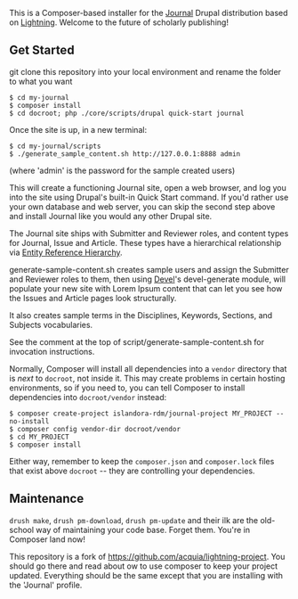 This is a Composer-based installer for the [Journal](https://github.com/roblib/journal-profile) Drupal distribution based on [Lightning](http://drupal.org/project/lightning). Welcome to the future of scholarly publishing!

## Get Started

git clone this repository into your local environment and rename the folder to what you want

```
$ cd my-journal
$ composer install
$ cd docroot; php ./core/scripts/drupal quick-start journal
```

Once the site is up, in a new terminal:

```
$ cd my-journal/scripts
$ ./generate_sample_content.sh http://127.0.0.1:8888 admin
```

(where 'admin' is the password for the sample created users)

This will create a functioning Journal site, open a web browser, and log you into the site using Drupal's built-in Quick Start command. If you'd rather use your own database and web server, you can skip the second step above and install Journal like you would any other Drupal site.

The Journal site ships with Submitter and Reviewer roles, and content types for Journal, Issue and Article. These types have a hierarchical relationship via [Entity Reference Hierarchy](https://www.drupal.org/project/entity_hierarchy).

generate-sample-content.sh  creates sample users and assign the Submitter and Reviewer roles to them,  then using [Devel](https://drupal.org/project/devel)'s devel-generate module, will populate your new site with Lorem Ipsum content that can let you see how the Issues and Article pages look structurally.

It also creates sample terms in the Disciplines, Keywords, Sections, and Subjects vocabularies.

See the comment at the top of script/generate-sample-content.sh for invocation instructions.


Normally, Composer will install all dependencies into a `vendor` directory that is *next* to `docroot`, not inside it. This may create problems in certain hosting environments, so if you need to, you can tell Composer to install dependencies into `docroot/vendor` instead:

```
$ composer create-project islandora-rdm/journal-project MY_PROJECT --no-install
$ composer config vendor-dir docroot/vendor
$ cd MY_PROJECT
$ composer install
```

Either way, remember to keep the `composer.json` and `composer.lock` files that exist above `docroot` -- they are controlling your dependencies.


## Maintenance
`drush make`, `drush pm-download`, `drush pm-update` and their ilk are the old-school way of maintaining your code base. Forget them. You're in Composer land now!

This repository is a fork of https://github.com/acquia/lightning-project. You should go there and read about ow to use composer to keep your project updated. Everything should be the same except that you are installing with the 'Journal' profile.

